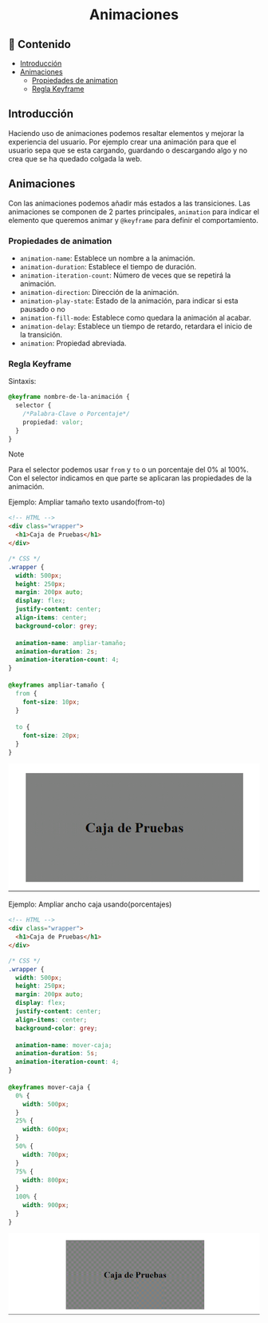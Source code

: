 <h1 align="center">Animaciones</h1>

<h2>📑 Contenido</h2>

- [Introducción](#introducción)
- [Animaciones](#animaciones)
  - [Propiedades de animation](#propiedades-de-animation)
  - [Regla Keyframe](#regla-keyframe)

## Introducción

Haciendo uso de animaciones podemos resaltar elementos y mejorar la experiencia del usuario. Por ejemplo crear una animación para que el usuario sepa que se esta cargando, guardando o descargando algo y no crea que se ha quedado colgada la web.

## Animaciones

Con las animaciones podemos añadir más estados a las transiciones. Las animaciones se componen de 2 partes principales, `animation` para indicar el elemento que queremos animar y `@keyframe` para definir el comportamiento.

### Propiedades de animation

- `animation-name`: Establece un nombre a la animación.
- `animation-duration`: Establece el tiempo de duración.
- `animation-iteration-count`: Número de veces que se repetirá la animación.
- `animation-direction`: Dirección de la animación.
- `animation-play-state`: Estado de la animación, para indicar si esta pausado o no
- `animation-fill-mode`: Establece como quedara la animación al acabar.
- `animation-delay`: Establece un tiempo de retardo, retardara el inicio de la transición.
- `animation`: Propiedad abreviada.

### Regla Keyframe

Sintaxis:

```css
@keyframe nombre-de-la-animación {
  selector {
    /*Palabra-Clave o Porcentaje*/
    propiedad: valor;
  }
}
```

> [!NOTE]
>
> Para el selector podemos usar `from` y `to` o un porcentaje del 0% al 100%. Con el selector indicamos en que parte se aplicaran las propiedades de la animación.

Ejemplo: Ampliar tamaño texto usando(from-to)

```html
<!-- HTML -->
<div class="wrapper">
  <h1>Caja de Pruebas</h1>
</div>
```

```css
/* CSS */
.wrapper {
  width: 500px;
  height: 250px;
  margin: 200px auto;
  display: flex;
  justify-content: center;
  align-items: center;
  background-color: grey;

  animation-name: ampliar-tamaño;
  animation-duration: 2s;
  animation-iteration-count: 4;
}

@keyframes ampliar-tamaño {
  from {
    font-size: 10px;
  }

  to {
    font-size: 20px;
  }
}
```

![Animación cambia tamaño del texto](./img/ampliar-texto.gif)

Ejemplo: Ampliar ancho caja usando(porcentajes)

```html
<!-- HTML -->
<div class="wrapper">
  <h1>Caja de Pruebas</h1>
</div>
```

```css
/* CSS */
.wrapper {
  width: 500px;
  height: 250px;
  margin: 200px auto;
  display: flex;
  justify-content: center;
  align-items: center;
  background-color: grey;

  animation-name: mover-caja;
  animation-duration: 5s;
  animation-iteration-count: 4;
}

@keyframes mover-caja {
  0% {
    width: 500px;
  }
  25% {
    width: 600px;
  }
  50% {
    width: 700px;
  }
  75% {
    width: 800px;
  }
  100% {
    width: 900px;
  }
}
```

![Animación cambia ancho de la caja](./img/animacion-porcentajes.gif)
